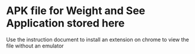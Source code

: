 # APK file for Weight and See Application stored here
Use the instruction document to install an extension on chrome to view the file without an emulator
